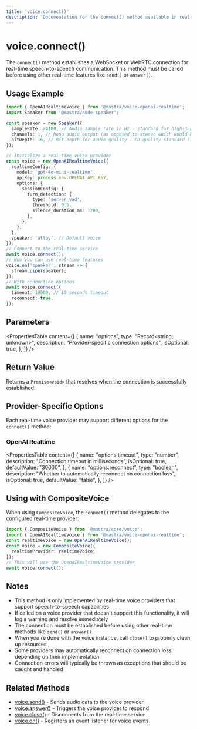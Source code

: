 ```yaml
---
title: 'voice.connect()'
description: 'Documentation for the connect() method available in real-time voice providers, which establishes a connection for speech-to-speech communication.'
---
```


# voice.connect()

The `connect()` method establishes a WebSocket or WebRTC connection for real-time speech-to-speech communication. This method must be called before using other real-time features like `send()` or `answer()`.

## Usage Example

```typescript
import { OpenAIRealtimeVoice } from '@mastra/voice-openai-realtime';
import Speaker from '@mastra/node-speaker';

const speaker = new Speaker({
  sampleRate: 24100, // Audio sample rate in Hz - standard for high-quality audio on MacBook Pro
  channels: 1, // Mono audio output (as opposed to stereo which would be 2)
  bitDepth: 16, // Bit depth for audio quality - CD quality standard (16-bit resolution)
});

// Initialize a real-time voice provider
const voice = new OpenAIRealtimeVoice({
  realtimeConfig: {
    model: 'gpt-4o-mini-realtime',
    apiKey: process.env.OPENAI_API_KEY,
    options: {
      sessionConfig: {
        turn_detection: {
          type: 'server_vad',
          threshold: 0.6,
          silence_duration_ms: 1200,
        },
      },
    },
  },
  speaker: 'alloy', // Default voice
});
// Connect to the real-time service
await voice.connect();
// Now you can use real-time features
voice.on('speaker', stream => {
  stream.pipe(speaker);
});
// With connection options
await voice.connect({
  timeout: 10000, // 10 seconds timeout
  reconnect: true,
});
```

## Parameters

<PropertiesTable
content={[
{
name: "options",
type: "Record<string, unknown>",
description: "Provider-specific connection options",
isOptional: true,
},
]}
/>

## Return Value

Returns a `Promise<void>` that resolves when the connection is successfully established.

## Provider-Specific Options

Each real-time voice provider may support different options for the `connect()` method:

### OpenAI Realtime

<PropertiesTable
content={[
{
name: "options.timeout",
type: "number",
description: "Connection timeout in milliseconds",
isOptional: true,
defaultValue: "30000",
},
{
name: "options.reconnect",
type: "boolean",
description: "Whether to automatically reconnect on connection loss",
isOptional: true,
defaultValue: "false",
},
]}
/>

## Using with CompositeVoice

When using `CompositeVoice`, the `connect()` method delegates to the configured real-time provider:

```typescript
import { CompositeVoice } from '@mastra/core/voice';
import { OpenAIRealtimeVoice } from '@mastra/voice-openai-realtime';
const realtimeVoice = new OpenAIRealtimeVoice();
const voice = new CompositeVoice({
  realtimeProvider: realtimeVoice,
});
// This will use the OpenAIRealtimeVoice provider
await voice.connect();
```

## Notes

- This method is only implemented by real-time voice providers that support speech-to-speech capabilities
- If called on a voice provider that doesn't support this functionality, it will log a warning and resolve immediately
- The connection must be established before using other real-time methods like `send()` or `answer()`
- When you're done with the voice instance, call `close()` to properly clean up resources
- Some providers may automatically reconnect on connection loss, depending on their implementation
- Connection errors will typically be thrown as exceptions that should be caught and handled

## Related Methods

- [voice.send()](./voice.send) - Sends audio data to the voice provider
- [voice.answer()](./voice.answer) - Triggers the voice provider to respond
- [voice.close()](./voice.close) - Disconnects from the real-time service
- [voice.on()](./voice.on) - Registers an event listener for voice events
